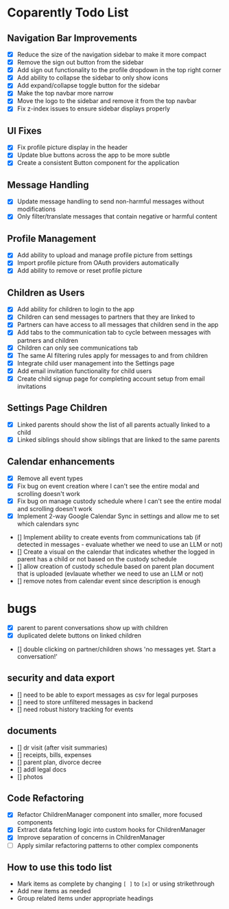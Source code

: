 # Coparently Todo List

## Navigation Bar Improvements

- [x] Reduce the size of the navigation sidebar to make it more compact
- [x] Remove the sign out button from the sidebar
- [x] Add sign out functionality to the profile dropdown in the top right corner
- [x] Add ability to collapse the sidebar to only show icons
- [x] Add expand/collapse toggle button for the sidebar
- [x] Make the top navbar more narrow
- [x] Move the logo to the sidebar and remove it from the top navbar
- [x] Fix z-index issues to ensure sidebar displays properly

## UI Fixes

- [x] Fix profile picture display in the header
- [x] Update blue buttons across the app to be more subtle
- [x] Create a consistent Button component for the application

## Message Handling

- [x] Update message handling to send non-harmful messages without modifications
- [x] Only filter/translate messages that contain negative or harmful content

## Profile Management

- [x] Add ability to upload and manage profile picture from settings
- [x] Import profile picture from OAuth providers automatically
- [x] Add ability to remove or reset profile picture

## Children as Users
- [x] Add ability for children to login to the app
- [x] Children can send messages to partners that they are linked to
- [x] Partners can have access to all messages that children send in the app
- [x] Add tabs to the communication tab to cycle between messages with partners and children
- [x] Children can only see communications tab
- [x] The same AI filtering rules apply for messages to and from children
- [x] Integrate child user management into the Settings page
- [x] Add email invitation functionality for child users
- [x] Create child signup page for completing account setup from email invitations

## Settings Page Children 
- [x] Linked parents should show the list of all parents actually linked to a child 
- [x] Linked siblings should show siblings that are linked to the same parents

## Calendar enhancements
- [x] Remove all event types
- [x] Fix bug on event creation where I can't see the entire modal and scrolling doesn't work
- [x] Fix bug on manage custody schedule where I can't see the entire modal and scrolling doesn't work
- [x] Implement 2-way Google Calendar Sync in settings and allow me to set which calendars sync 
- [] Implement ability to create events from communications tab (if detected in messages - evaluate whether we need to use an LLM or not)
- [] Create a visual on the calendar that indicates whether the logged in parent has a child or not based on the custody schedule
- [] allow creation of custody schedule based on parent plan document that is uploaded (evlauate whether we need to use an LLM or not)
- [] remove notes from calendar event since description is enough

# bugs
- [x] parent to parent conversations show up with children
- [x] duplicated delete buttons on linked children
- []  double clicking on partner/children shows 'no messages yet. Start a conversation!'

## security and data export
- [] need to be able to export messages as csv for legal purposes
- [] need to store unfiltered messages in backend
- [] need robust history tracking for events

## documents
- [] dr visit (after visit summaries)
- [] receipts, bills, expenses
- [] parent plan, divorce decree
- [] addl legal docs
- [] photos 


## Code Refactoring
- [x] Refactor ChildrenManager component into smaller, more focused components
- [x] Extract data fetching logic into custom hooks for ChildrenManager
- [x] Improve separation of concerns in ChildrenManager
- [ ] Apply similar refactoring patterns to other complex components

## How to use this todo list

- Mark items as complete by changing `[ ]` to `[x]` or using strikethrough
- Add new items as needed
- Group related items under appropriate headings 